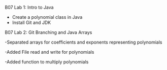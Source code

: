 B07 Lab 1: Intro to Java

- Create a polynomial class in Java
- Install Git and JDK

B07 Lab 2: Git Branching and Java Arrays

-Separated arrays for coefficients and exponents representing polynomials

-Added File read and write for polynomials

-Added function to multiply polynomials
